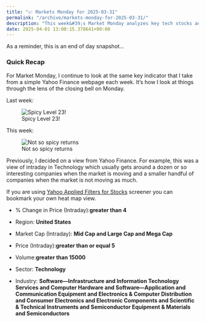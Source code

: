 ```yaml
---
title: "📈 Markets Monday for 2025-03-31"
permalink: "/archive/markets-monday-for-2025-03-31/"
description: "This week&#39;s Market Monday analyzes key tech stocks and their fluctuating returns."
date: 2025-04-01 13:00:15.378641+00:00
---
```


<!-- buttondown-editor-mode: fancy --><p>As a reminder, this is an end of day snapshot…</p><h3 data-pm-slice="1 1 []">Quick Recap</h3><p>For Market Monday, I continue to look at the same key indicator that I take from a simple Yahoo Finance webpage each week. It’s how I look at things through the lens of the closing bell on Monday.</p><p>Last week:</p><figure><img src="https://assets.buttondown.email/images/555dae30-00c5-4514-891b-a7d79a8336db.png?w=960&amp;fit=max" alt="Spicy Level 23!" draggable="false"><figcaption>Spicy Level 23!</figcaption></figure><p>This week:</p><figure><img src="https://assets.buttondown.email/images/7f2ff0ed-b915-4f1e-b32c-bd3e4ae57823.png?w=960&amp;fit=max" alt="Not so spicy returns" draggable="false"><figcaption>Not so spicy returns</figcaption></figure><p>Previously, I decided on a view from Yahoo Finance. For example, this was a view of intraday in Technology which usually gets around a dozen or so interesting companies when the market is moving and a smaller handful of companies when the market is not moving as much.</p><p>If you are using <a target="_blank" rel="noopener noreferrer nofollow" href="https://finance.yahoo.com/research-hub/screener/">Yahoo Applied Filters for Stocks</a> screener you can bookmark your own heat map view.</p><ul><li><p>% Change in Price (Intraday):<strong>greater than 4</strong></p></li><li><p>Region: <strong>United States</strong></p></li><li><p>Market Cap (Intraday): <strong>Mid Cap and Large Cap and Mega Cap</strong></p></li><li><p>Price (Intraday):<strong>greater than or equal 5</strong></p></li><li><p>Volume:<strong>greater than 15000</strong></p></li><li><p>Sector: <strong>Technology</strong></p></li><li><p>Industry: <strong>Software—Infrastructure and Information Technology Services and Computer Hardware and Software—Application and Communication Equipment and Electronics &amp; Computer Distribution and Consumer Electronics and Electronic Components and Scientific &amp; Technical Instruments and Semiconductor Equipment &amp; Materials and Semiconductors</strong></p></li></ul>